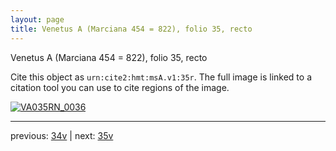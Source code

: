 ```yaml
---
layout: page
title: Venetus A (Marciana 454 = 822), folio 35, recto
---
```


Venetus A (Marciana 454 = 822), folio 35, recto

Cite this object as `urn:cite2:hmt:msA.v1:35r`.  The full image is linked to a citation tool you can use to cite regions of the image.

[![VA035RN_0036](http://www.homermultitext.org/iipsrv?IIIF=/project/homer/pyramidal/deepzoom/hmt/vaimg/2017a/VA035RN_0036.tif/full/800,/0/default.jpg)](http://www.homermultitext.org/ict2/?urn=urn:cite2:hmt:vaimg.2017a:VA035RN_0036) 

---

previous:  [34v](../34v/) | next: [35v](../35v/)